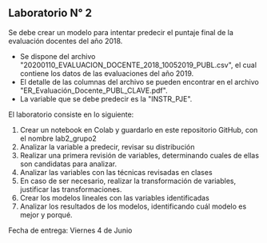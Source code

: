 ## Laboratorio N° 2

Se debe crear un modelo para intentar predecir el puntaje final de la evaluación docentes del año 2018.

* Se dispone del archivo "20200110_EVALUACION_DOCENTE_2018_10052019_PUBL.csv", el cual contiene los datos de las evaluaciones del año 2019.
* El detalle de las columnas del archivo se pueden encontrar en el archivo "ER_Evaluación_Docente_PUBL_CLAVE.pdf".
* La variable que se debe predecir es la "INSTR_PJE".

El laboratorio consiste en lo siguiente:
1. Crear un notebook en Colab y guardarlo en este repositorio GitHub, con el nombre lab2_grupo2
2. Analizar la variable a predecir, revisar su distribución
3. Realizar una primera revisión de variables, determinando cuales de ellas son candidatas para analizar.
4. Analizar las variables con las técnicas revisadas en clases
5. En caso de ser necesario, realizar la transformación de variables, justificar las transformaciones.
6. Crear los modelos lineales con las variables identificadas
7. Analizar los resultados de los modelos, identificando cuál modelo es mejor y porqué.

Fecha de entrega: Viernes 4 de Junio
